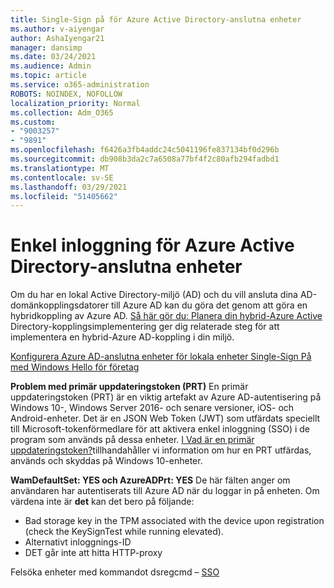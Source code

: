 ```yaml
---
title: Single-Sign på för Azure Active Directory-anslutna enheter
ms.author: v-aiyengar
author: AshaIyengar21
manager: dansimp
ms.date: 03/24/2021
ms.audience: Admin
ms.topic: article
ms.service: o365-administration
ROBOTS: NOINDEX, NOFOLLOW
localization_priority: Normal
ms.collection: Adm_O365
ms.custom:
- "9003257"
- "9891"
ms.openlocfilehash: f6426a3fb4addc24c5041196fe837134bf0d296b
ms.sourcegitcommit: db908b3da2c7a6508a77bf4f2c80afb294fadbd1
ms.translationtype: MT
ms.contentlocale: sv-SE
ms.lasthandoff: 03/29/2021
ms.locfileid: "51405662"
---
```

# <a name="single-sign-on-for-azure-active-directory-joined-devices"></a>Enkel inloggning för Azure Active Directory-anslutna enheter

Om du har en lokal Active Directory-miljö (AD) och du vill ansluta dina AD-domänkopplingsdatorer till Azure AD kan du göra det genom att göra en hybridkoppling av Azure AD. [Så här gör du: Planera din hybrid-Azure Active](https://docs.microsoft.com/azure/active-directory/devices/hybrid-azuread-join-plan) Directory-kopplingsimplementering ger dig relaterade steg för att implementera en hybrid-Azure AD-koppling i din miljö.

[Konfigurera Azure AD-anslutna enheter för lokala enheter Single-Sign På med Windows Hello för företag](https://docs.microsoft.com/azure/active-directory/devices/hybrid-azuread-join-plan) 

**Problem med primär uppdateringstoken (PRT)** En primär uppdateringstoken (PRT) är en viktig artefakt av Azure AD-autentisering på Windows 10-, Windows Server 2016- och senare versioner, iOS- och Android-enheter. Det är en JSON Web Token (JWT) som utfärdats speciellt till Microsoft-tokenförmedlare för att aktivera enkel inloggning (SSO) i de program som används på dessa enheter. [I Vad är en primär uppdateringstoken?](https://docs.microsoft.com/azure/active-directory/devices/concept-primary-refresh-token)tillhandahåller vi information om hur en PRT utfärdas, används och skyddas på Windows 10-enheter.

**WamDefaultSet: YES och AzureADPrt: YES** De här fälten anger om användaren har autentiserats till Azure AD när du loggar in på enheten. Om värdena inte är **det** kan det bero på följande:

- Bad storage key in the TPM associated with the device upon registration (check the KeySignTest while running elevated).
- Alternativt inloggnings-ID
- DET går inte att hitta HTTP-proxy

Felsöka enheter med kommandot dsregcmd – [SSO](https://docs.microsoft.com/azure/active-directory/devices/troubleshoot-device-dsregcmd#sso-state)
